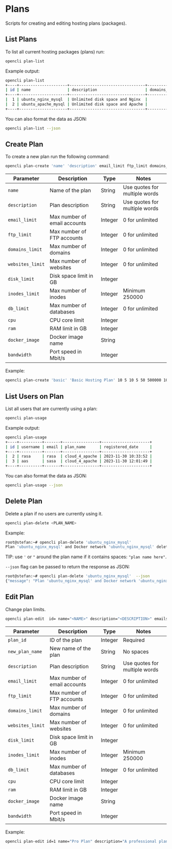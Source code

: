 # Plans

Scripts for creating and editing hosting plans (packages).

## List Plans

To list all current hosting packages (plans) run:

```bash
opencli plan-list
```

Example output:
```bash
opencli plan-list
+----+---------------------+---------------------------------+---------------+----------------+-------------+-----------+------------+--------------+----------+------+------+------------------+-----------+--------------+
| id | name                | description                     | domains_limit | websites_limit | email_limit | ftp_limit | disk_limit | inodes_limit | db_limit | cpu  | ram  | docker_image     | bandwidth | storage_file |
+----+---------------------+---------------------------------+---------------+----------------+-------------+-----------+------------+--------------+----------+------+------+------------------+-----------+--------------+
|  1 | ubuntu_nginx_mysql  | Unlimited disk space and Nginx  |             0 |             10 |           0 |         0 | 10 GB      |      1000000 |        0 | 1    | 1g   | openpanel/nginx  |       100 | 0 GB         |
|  2 | ubuntu_apache_mysql | Unlimited disk space and Apache |             0 |             10 |           0 |         0 | 10 GB      |      1000000 |        0 | 1    | 1g   | openpanel/apache |       100 | 0 GB         |
+----+---------------------+---------------------------------+---------------+----------------+-------------+-----------+------------+--------------+----------+------+------+------------------+-----------+--------------+
```

You can also format the data as JSON:

```bash
opencli plan-list --json
```

## Create Plan

To create a new plan run the following command:

```bash
opencli plan-create 'name' 'description' email_limit ftp_limit domains_limit websites_limit disk_limit inodes_limit db_limit cpu ram docker_image bandwidth
```

| Parameter      | Description                                           | Type      | Notes                          |
|--------------|-----------------------------------------------------|----------|-------------------------------|
| `name`       | Name of the plan                                    | String   | Use quotes for multiple words |
| `description`| Plan description                                   | String   | Use quotes for multiple words  |
| `email_limit`| Max number of email accounts                       | Integer  | 0 for unlimited                |
| `ftp_limit`  | Max number of FTP accounts                         | Integer  | 0 for unlimited                |
| `domains_limit` | Max number of domains                          | Integer  | 0 for unlimited                |
| `websites_limit` | Max number of websites                        | Integer  | 0 for unlimited                |
| `disk_limit` | Disk space limit in GB                             | Integer  |                                |
| `inodes_limit` | Max number of inodes                            | Integer  | Minimum 250000                 |
| `db_limit`   | Max number of databases                            | Integer  | 0 for unlimited                |
| `cpu`        | CPU core limit                                     | Integer  |                                |
| `ram`        | RAM limit in GB                                    | Integer  |                                |
| `docker_image` | Docker image name                                | String   |                                |
| `bandwidth`  | Port speed in Mbit/s                               | Integer  |                                |



Example:
```bash
opencli plan-create 'basic' 'Basic Hosting Plan' 10 5 10 5 50 500000 10 2 4 nginx 1000
```

## List Users on Plan

List all users that are currently using a plan:

```bash
opencli plan-usage
```

Example output:
```bash
opencli plan-usage
+----+----------+-------+----------------+---------------------+
| id | username | email | plan_name      | registered_date     |
+----+----------+-------+----------------+---------------------+
|  2 | rasa     | rasa  | cloud_4_apache | 2023-11-30 10:33:52 |
|  3 | aas      | sasa  | cloud_4_apache | 2023-11-30 12:01:49 |
+----+----------+-------+----------------+---------------------+
```

You can also format the data as JSON:

```bash
opencli plan-usage --json
```

## Delete Plan

Delete a plan if no users are currently using it.

```bash
opencli plan-delete <PLAN_NAME> 
```

Example:
```bash
root@stefan:~# opencli plan-delete 'ubuntu_nginx_mysql'
Plan 'ubuntu_nginx_mysql' and Docker network 'ubuntu_nginx_mysql' deleted successfully.
```

TIP: use `'` or `"` around the plan name if it contains spaces: `"plan name here"`.

`--json` flag can be passed to return the response as JSON:

```bash
root@stefan:~# opencli plan-delete 'ubuntu_nginx_mysql'  --json
{"message": "Plan 'ubuntu_nginx_mysql' and Docker network 'ubuntu_nginx_mysql' deleted successfully."}
```


## Edit Plan

Change plan limits.

```bash
opencli plan-edit  id= name="<NAME>" description="<DESCRIPTION>" emails=<EMAILS_LIMIT> ftp=<FTP_LIMIT> domains=<DOMAINS_LIMIT> websites=<WEBSITES_LIMIT> disk=<DISK_LIMIT> inodes=<INODES_LIMITS> databases=<DATABASES_LIMIT> cpu=<CPU_LIMIT> ram=<RAM_LIMIT> docker_image="<DOCKER_IMAGE>" bandwidth=<PORT_SPEED_LIMIT> storage="<STORAGE_FILE>" [--debug]
```

| Parameter        | Description                                           | Type      | Notes                              |
|-----------------|-------------------------------------------------------|----------|------------------------------------|
| `plan_id`       | ID of the plan                                        | Integer  | Required                          |
| `new_plan_name` | New name of the plan                                  | String   | No spaces                         |
| `description`   | Plan description                                     | String   | Use quotes for multiple words     |
| `email_limit`   | Max number of email accounts                         | Integer  | 0 for unlimited                    |
| `ftp_limit`     | Max number of FTP accounts                           | Integer  | 0 for unlimited                    |
| `domains_limit` | Max number of domains                               | Integer  | 0 for unlimited                    |
| `websites_limit`| Max number of websites                              | Integer  | 0 for unlimited                    |
| `disk_limit`    | Disk space limit in GB                              | Integer  |                                    |
| `inodes_limit`  | Max number of inodes                                | Integer  | Minimum 250000                     |
| `db_limit`      | Max number of databases                             | Integer  | 0 for unlimited                    |
| `cpu`           | CPU core limit                                      | Integer  |                                    |
| `ram`           | RAM limit in GB                                     | Integer  |                                    |
| `docker_image`  | Docker image name                                     | String   |  |
| `bandwidth`     | Port speed in Mbit/s                                | Integer  |                                    |


Example:
```bash
opencli plan-edit id=1 name="Pro Plan" description="A professional plan" emails=500 ftp=100 domains=10 websites=5 disk=50 inodes=1000000 databases=20 cpu=4 ram=1 docker_image="openpanel/nginx" bandwidth=100 storage="10" --debug
```

